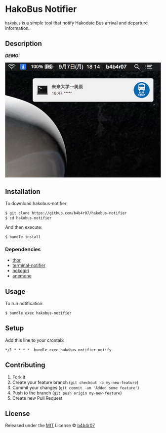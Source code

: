 # HakoBus Notifier

`hakobus` is a simple tool that notify Hakodate Bus arrival and departure information.

## Description

***DEMO:***

![](https://raw.githubusercontent.com/b4b4r07/screenshots/master/hakobus-notifier/demo.png)

## Installation

To download hakobus-notifier:

	$ git clone https://github.com/b4b4r07/hakobus-notifier
	$ cd hakobus-notifier

And then execute:

	$ bundle install

### Dependencies

- [thor](https://github.com/erikhuda/thor)
- [terminal-notifier](https://github.com/julienXX/terminal-notifier)
- [nokogiri](https://github.com/sparklemotion/nokogiri)
- [anemone](https://github.com/chriskite/anemone)

## Usage

To run notification:

	$ bundle exec hakobus-notifier
	
## Setup

Add this line to your crontab:

    */1 * * * *  bundle exec hakobus-notifier notify

## Contributing

1. Fork it
2. Create your feature branch (`git checkout -b my-new-feature`)
3. Commit your changes (`git commit -am 'Added some feature'`)
4. Push to the branch (`git push origin my-new-feature`)
5. Create new Pull Request

## License

Released under the [MIT](http://b4b4r07.mit-license.org) License © [b4b4r07](http://b4b4r07.com)
